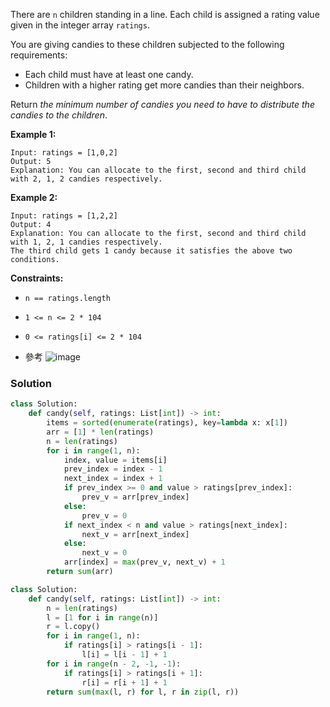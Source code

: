There are  `n`  children standing in a line. Each child is assigned a rating value given in the integer array  `ratings`.

You are giving candies to these children subjected to the following requirements:

-   Each child must have at least one candy.
-   Children with a higher rating get more candies than their neighbors.

Return  _the minimum number of candies you need to have to distribute the candies to the children_.

**Example 1:**
```
Input: ratings = [1,0,2]
Output: 5
Explanation: You can allocate to the first, second and third child with 2, 1, 2 candies respectively.
```

**Example 2:**
```
Input: ratings = [1,2,2]
Output: 4
Explanation: You can allocate to the first, second and third child with 1, 2, 1 candies respectively.
The third child gets 1 candy because it satisfies the above two conditions.
```

**Constraints:**

- `n == ratings.length`
- `1 <= n <= 2 * 104`
- `0 <= ratings[i] <= 2 * 104`


- 參考
![image](https://leetcode.com/problems/candy/Figures/135_Candy_Two_Pass.gif)

### Solution

```py
class Solution:
    def candy(self, ratings: List[int]) -> int:
        items = sorted(enumerate(ratings), key=lambda x: x[1])
        arr = [1] * len(ratings)
        n = len(ratings)
        for i in range(1, n):
            index, value = items[i]
            prev_index = index - 1
            next_index = index + 1
            if prev_index >= 0 and value > ratings[prev_index]:
                prev_v = arr[prev_index]
            else:
                prev_v = 0
            if next_index < n and value > ratings[next_index]:
                next_v = arr[next_index]
            else:
                next_v = 0
            arr[index] = max(prev_v, next_v) + 1
        return sum(arr)
```

```python
class Solution:
    def candy(self, ratings: List[int]) -> int:
        n = len(ratings)
        l = [1 for i in range(n)]
        r = l.copy()
        for i in range(1, n):
            if ratings[i] > ratings[i - 1]:
                l[i] = l[i - 1] + 1
        for i in range(n - 2, -1, -1):
            if ratings[i] > ratings[i + 1]:
                r[i] = r[i + 1] + 1
        return sum(max(l, r) for l, r in zip(l, r))
```